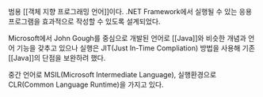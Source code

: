 
범용 [[객체 지향 프로그래밍 언어]]이다. .NET Framework에서 실행될 수 있는 응용 프로그램을 효과적으로 작성할 수 있도록 설계되었다. 

Microsoft에서 John Gough를 중심으로 개발된 언어로 [[Java]]와 비슷한 개념과 언어 기능을 갖추고 있으나 실행은 JIT(Just In-Time Compliation) 방법을 사용해 기존 [[Java]]의 단점을 보완하려 했다. 

중간 언어로 MSIL(Microsoft Intermediate Language), 실행환경으로 CLR(Common Language Runtime)을 가지고 있다. 

